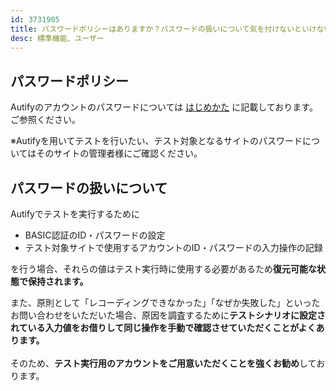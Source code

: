 ```yaml
---
id: 3731905
title: パスワードポリシーはありますか？パスワードの扱いについて気を付けないといけないことはありますか？
desc: 標準機能、ユーザー
---
```


パスワードポリシー
---------

Autifyのアカウントのパスワードについては [はじめかた](https://docs.autify.com/ja/getting-started) に記載しております。<br>ご参照ください。

※Autifyを用いてテストを行いたい、テスト対象となるサイトのパスワードについてはそのサイトの管理者様にご確認ください。

パスワードの扱いについて
------------

Autifyでテストを実行するために

*   BASIC認証のID・パスワードの設定
*   テスト対象サイトで使用するアカウントのID・パスワードの入力操作の記録

を行う場合、それらの値はテスト実行時に使用する必要があるため**復元可能な状態で保持されます。**

また、原則として「レコーディングできなかった」「なぜか失敗した」といったお問い合わせをいただいた場合、原因を調査するために**テストシナリオに設定されている入力値をお借りして同じ操作を手動で確認させていただくことがよくあります。<br>**<br>そのため、**テスト実行用のアカウントをご用意いただくことを強くお勧め**しております。